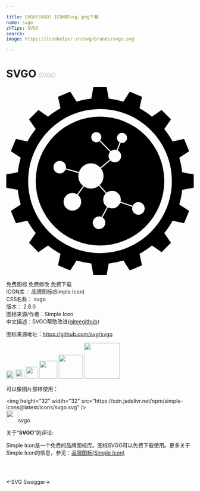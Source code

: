 ```yaml
---

title: SVGO(SVGO) ICON转svg、png下载
name: svgo
zhTips: SVGO
search: 
image: https://iconhelper.cn/svg/brands/svgo.svg

---
```


# SVGO  <small style="font-size: 60%;font-weight: 100">SVGO</small>

<div id="svg" class="svg-wrap">
<svg role="img" xmlns="http://www.w3.org/2000/svg" viewBox="0 0 24 24"><title>SVGO icon</title><path d="M11.152 0l-.27 1.48c-.644.068-1.271.194-1.876.373L8.192.589l-1.568.65.318 1.469c-.563.307-1.094.664-1.59 1.064l-1.237-.857-1.2 1.2.857 1.238c-.4.495-.757 1.026-1.064 1.589l-1.47-.318-.65 1.567 1.265.815a10.527 10.527 0 00-.372 1.876L0 11.152v1.696l1.48.27c.069.644.194 1.271.373 1.876l-1.264.814.65 1.568 1.469-.318c.307.563.664 1.094 1.064 1.59l-.857 1.237 1.2 1.2 1.238-.857c.495.4 1.026.757 1.589 1.064l-.318 1.47 1.568.65.814-1.264c.605.178 1.232.303 1.877.371L11.152 24h1.696l.27-1.48a10.531 10.531 0 001.876-.372l.814 1.263 1.568-.65-.318-1.469a10.596 10.596 0 001.59-1.064l1.237.857 1.2-1.2-.857-1.238c.4-.495.757-1.026 1.064-1.589l1.47.318.65-1.568-1.264-.814c.178-.605.304-1.232.371-1.877L24 12.848v-1.696l-1.48-.27a10.524 10.524 0 00-.373-1.876l1.264-.815-.65-1.567-1.469.318a10.596 10.596 0 00-1.064-1.59l.857-1.237-1.2-1.2-1.238.857c-.495-.4-1.026-.757-1.589-1.064l.318-1.47-1.568-.65-.814 1.264a10.536 10.536 0 00-1.877-.371L12.848 0zM12 2.805a9.196 9.196 0 110 18.392 9.196 9.196 0 010-18.392zm0 .968a8.227 8.227 0 100 16.454 8.227 8.227 0 000-16.454zm-.475 1.982a.644.644 0 01.644.643.644.644 0 01-.144.405l1.364 1.376a.805.805 0 01.514-.187.805.805 0 01.23.034l.383-.968a.644.644 0 01-.343-.569.644.644 0 01.644-.643.644.644 0 01.644.643.644.644 0 01-.644.644.644.644 0 01-.17-.024l-.384.97a.805.805 0 01.445.718.805.805 0 01-.805.805.805.805 0 01-.57-.238l-1.214 1.013a1.61 1.61 0 01.331.975 1.61 1.61 0 01-.486 1.152l.875.98a1.127 1.127 0 01.699-.243 1.127 1.127 0 011.126 1.126 1.127 1.127 0 01-.033.264l1.556.523a.805.805 0 01.729-.465.805.805 0 01.804.805.805.805 0 01-.804.804.805.805 0 01-.805-.804.805.805 0 01.028-.208l-1.55-.52a1.127 1.127 0 01-1.051.728 1.127 1.127 0 01-.526-.131l-.696 1.288a.805.805 0 01.362.67.805.805 0 01-.804.806.805.805 0 01-.805-.805.805.805 0 01.805-.805.805.805 0 01.319.066l.7-1.294a1.127 1.127 0 01-.482-.922 1.127 1.127 0 01.323-.789l-.876-.981a1.61 1.61 0 01-1.017.364 1.61 1.61 0 01-.883-.265l-.78 1.082a1.127 1.127 0 01.413.87 1.127 1.127 0 01-1.127 1.127 1.127 1.127 0 01-1.127-1.127 1.127 1.127 0 011.127-1.126 1.127 1.127 0 01.6.174l.78-1.083a1.61 1.61 0 01-.613-1.261 1.61 1.61 0 01.045-.368l-1.68-.473a.805.805 0 01-.75.52.805.805 0 01-.805-.804.805.805 0 01.804-.805.805.805 0 01.805.805.805.805 0 01-.014.15l1.677.471a1.61 1.61 0 011.528-1.106 1.61 1.61 0 011.188.527l1.214-1.013a.805.805 0 01-.145-.459.805.805 0 01.19-.52l-1.362-1.375a.644.644 0 01-.401.14.644.644 0 01-.644-.644.644.644 0 01.644-.643z"/></svg>
</div>
<detail full-name='svgo'></detail>

<div class="detail-page">
<p>
<span><span class="badge-success badge">免费图标</span> <span class="badge-success badge">免费修改</span>  <span class="badge-success badge">免费下载</span> </span>
<br/>
<span>
ICON库：
<span class="badge-secondary badge">品牌图标(Simple Icon)</span> 
</span>
<br/>
<span>
CSS名称：
<span class="badge-secondary badge">svgo</span> 
</span>

<br/>
<span>
版本：
<span class="badge-secondary badge">2.8.0</span> 
</span>
<br/>
<span>图标来源/作者：<span class="badge-light badge">Simple Icon</span></span> 
<br/>
<span class="zh-detail">中文描述：<span class="badge-primary badge">SVGO</span><span class="help-link"><span>帮助改进</span>(<a href="https://gitee.com/liuwave/icon-helper/edit/master/json/brands/svgo.json" target="_blank" rel="noopener noreferrer">gitee</a><a href="https://github.com/liuwave/icon-helper/edit/master/json/brands/svgo.json" target="_blank" rel="noopener noreferrer">github</a></span>)</span><br/>
</p>
</div><div class="description description alert alert-light"><p>图标来源地址：<a href="https://github.com/svg/svgo" target="_blank" rel="noopener noreferrer">https://github.com/svg/svgo</a></p></div>
<div class="alert alert-dark">
<img height="21" width="21" src="https://cdn.jsdelivr.net/npm/simple-icons@latest/icons/svgo.svg" />
<img height="24" width="24" src="https://cdn.jsdelivr.net/npm/simple-icons@latest/icons/svgo.svg" />
<img height="32" width="32" src="https://cdn.jsdelivr.net/npm/simple-icons@latest/icons/svgo.svg" />
<img height="48" width="48" src="https://cdn.jsdelivr.net/npm/simple-icons@latest/icons/svgo.svg" />
<img height="64" width="64" src="https://cdn.jsdelivr.net/npm/simple-icons@latest/icons/svgo.svg" />
<img height="96" width="96" src="https://cdn.jsdelivr.net/npm/simple-icons@latest/icons/svgo.svg" />

</div>
<div>
  <p>可以像图片那样使用：    
  </p>
  <div class="alert alert-primary" style="font-size: 14px">
    &lt;img height="32" width="32" src="https://cdn.jsdelivr.net/npm/simple-icons@latest/icons/svgo.svg" /&gt;
    <copy-btn content='<img height="32" width="32" src="https://cdn.jsdelivr.net/npm/simple-icons@latest/icons/svgo.svg" />'></copy-btn>
  </div>
  <div class="alert alert-secondary">
    <img height="32" width="32" src="https://cdn.jsdelivr.net/npm/simple-icons@latest/icons/svgo.svg" />svgo
    <copy-btn content="svgo" btn-title="复制图标名称"></copy-btn>
  </div>
</div>
<div class="icon-detail__container">
<p>关于“<b>SVGO</b>”的评论:</p>
</div>
<Vssue title="关于“SVGO”的评论" />
<div><p>Simple Icon是一个免费的品牌图标库。图标SVGO可以免费下载使用。更多关于  Simple Icon的信息，参见：<a target="_blank" href="https://iconhelper.cn/brands.html">品牌图标(Simple Icon)</a>
</p></div>


<div style="padding:2rem 0 " class="page-nav"><p class="inner"><span class="prev">←<router-link to="/icon/svg.html">SVG</router-link></span> <span class="next"><router-link to="/icon/swagger.html">Swagger</router-link>→</span></p></div>
